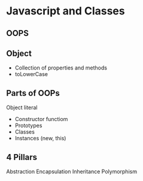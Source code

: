 # Javascript and Classes

## OOPS

## Object
- Collection of properties and methods
- toLowerCase

## Parts of OOPs
Object literal
- Constructor functiom
- Prototypes
- Classes
- Instances (new, this)

## 4 Pillars
Abstraction
Encapsulation
Inheritance
Polymorphism
